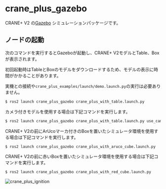 # crane_plus_gazebo

CRANE+ V2 の[Gazebo](https://gazebosim.org/home)
シミュレーションパッケージです。

## ノードの起動

次のコマンドを実行するとGazeboが起動し、CRANE+ V2モデルとTable、Boxが表示されます。

初回起動時はTableとBoxのモデルをダウンロードするため、モデルの表示に時間がかかることがあります。

実機との接続や`crane_plus_examples/launch/demo.launch.py`の実行は必要ありません。

```sh
$ ros2 launch crane_plus_gazebo crane_plus_with_table.launch.py
```

カメラ付きモデルを使用する場合は下記コマンドを実行します。

```sh
$ ros2 launch crane_plus_gazebo crane_plus_with_table.launch.py use_camera:=true
```

CRANE+ V2の前にArUcoマーカ付きのBoxを置いたシミュレータ環境を使用する場合は下記コマンドを実行します。

```sh
$ ros2 launch crane_plus_gazebo crane_plus_with_aruco_cube.launch.py
```

CRANE+ V2の前に赤いBoxを置いたシミュレータ環境を使用する場合は下記コマンドを実行します。

```sh
$ ros2 launch crane_plus_gazebo crane_plus_with_red_cube.launch.py
```

![crane_plus_ignition](https://rt-net.github.io/images/crane-plus/crane_plus_ignition.png)
